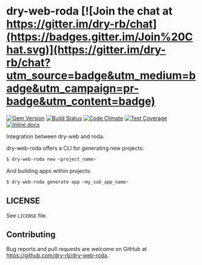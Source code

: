 [gem]: https://rubygems.org/gems/dry-web-roda
[travis]: https://travis-ci.org/dry-rb/dry-web-roda
[codeclimate]: https://codeclimate.com/github/dry-rb/dry-web-roda
[inchpages]: http://inch-ci.org/github/dry-rb/dry-web-roda/

# dry-web-roda [![Join the chat at https://gitter.im/dry-rb/chat](https://badges.gitter.im/Join%20Chat.svg)](https://gitter.im/dry-rb/chat?utm_source=badge&utm_medium=badge&utm_campaign=pr-badge&utm_content=badge)

[![Gem Version](https://badge.fury.io/rb/dry-web-roda.svg)][gem]
[![Build Status](https://travis-ci.org/dry-rb/dry-web-roda.svg?branch=master)][travis]
[![Code Climate](https://codeclimate.com/github/dry-rb/dry-web-roda/badges/gpa.svg)][codeclimate]
[![Test Coverage](https://codeclimate.com/github/dry-rb/dry-web-roda/badges/coverage.svg)][codeclimate]
[![Inline docs](http://inch-ci.org/github/dry-rb/dry-web-roda.svg?branch=master&style=flat)][inchpages]

Integration between dry-web and roda.

dry-web-roda offers a CLI for generating new projects:

```sh
$ dry-web-roda new <project_name>
```

And building apps within projects:

```sh
$ dry-web-roda generate app <my_sub_app_name>
```

## LICENSE

See `LICENSE` file.

## Contributing

Bug reports and pull requests are welcome on GitHub at https://github.com/dry-rb/dry-web-roda.
